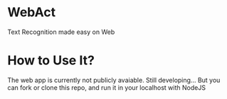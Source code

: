 # WebAct
Text Recognition made easy on Web

# How to Use It?
The web app is currently not publicly avaiable. Still developing...
But you can fork or clone this repo, and run it in your localhost with NodeJS
